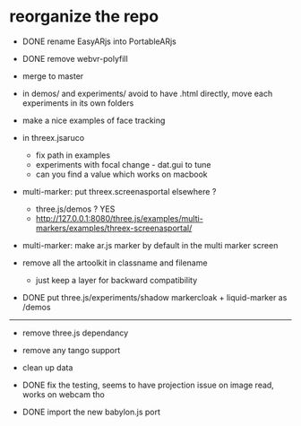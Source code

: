 # reorganize the repo
- DONE rename EasyARjs into PortableARjs 
- DONE remove webvr-polyfill

- merge to master

- in demos/ and experiments/ avoid to have .html directly, move each experiments in its own folders
- make a nice examples of face tracking
- in threex.jsaruco
  - fix path in examples
  - experiments with focal change - dat.gui to tune 
  - can you find a value which works on macbook
- multi-marker: put threex.screenasportal elsewhere ?
  - three.js/demos ? YES
  - http://127.0.0.1:8080/three.js/examples/multi-markers/examples/threex-screenasportal/
- multi-marker: make ar.js marker by default in the multi marker screen

- remove all the artoolkit in classname and filename
  - just keep a layer for backward compatibility
- DONE put three.js/experiments/shadow markercloak + liquid-marker as /demos

---

- remove three.js dependancy
- remove any tango support
- clean up data


- DONE fix the testing, seems to have projection issue on image read, works on webcam tho
- DONE import the new babylon.js port
